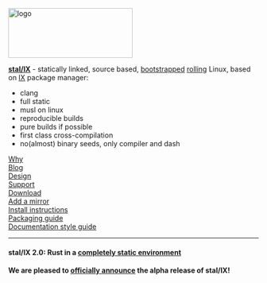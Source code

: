 <img alt="logo" src="https://raw.githubusercontent.com/stal-ix/stal-ix.github.io/main/images/stalix_light.png" width="250px" height="100px">

**[stal/IX](STALIX.md)** - statically linked, source based, [bootstrapped](https://bootstrappable.org/) [rolling](https://en.wikipedia.org/wiki/Rolling_release) Linux, based on [IX](IX.md) package manager:

* clang
* full static
* musl on linux
* reproducible builds
* pure builds if possible
* first class cross-compilation
* no(almost) binary seeds, only compiler and dash

[Why](CASES.md)<br>
[Blog](https://medium.com/@anton_samokhvalov)<br>
[Design](STALIX.md)<br>
[Support](https://t.me/stal_ix)<br>
[Download](https://github.com/stal-ix/ix)<br>
[Add a mirror](MIRROR.md)<br>
[Install instructions](INSTALL.md)<br>
[Packaging guide](PKG.md)<br>
[Documentation style guide](GUIDE.md)

----------
#### stal/IX 2.0: Rust in a [completely static environment](https://t.me/stal_ix/294) 
#### We are pleased to [officially announce](RELEASE.md) the alpha release of stal/IX!
